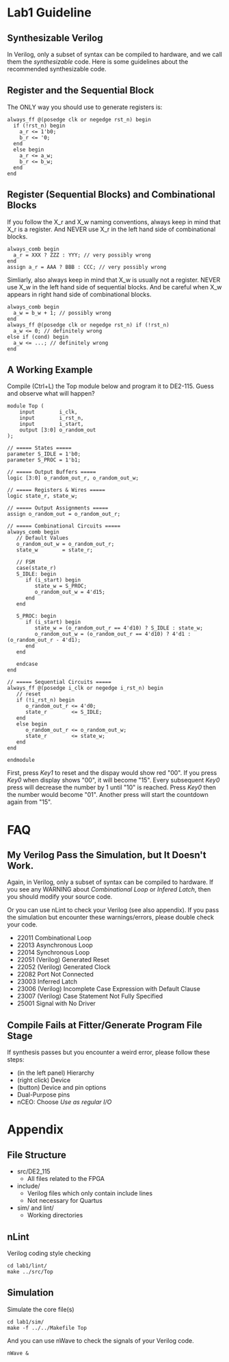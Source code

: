 # Lab1 Guideline
## Synthesizable Verilog
In Verilog, only a subset of syntax can be compiled to hardware,
and we call them the *synthesizable* code.
Here is some guidelines about the recommended synthesizable code.

## Register and the Sequential Block
The ONLY way you should use to generate registers is:

    always_ff @(posedge clk or negedge rst_n) begin
      if (!rst_n) begin
        a_r <= 1'b0;
        b_r <= '0;
      end
      else begin
        a_r <= a_w;
        b_r <= b_w;
      end
    end

## Register (Sequential Blocks) and Combinational Blocks
If you follow the X\_r and X\_w naming conventions,
always keep in mind that X\_r is a register.
And NEVER use X\_r in the left hand side of combinational blocks.

    always_comb begin
      a_r = XXX ? ZZZ : YYY; // very possibly wrong
    end
    assign a_r = AAA ? BBB : CCC; // very possibly wrong

Simliarly, also always keep in mind that X\_w is usually not a register.
NEVER use X\_w in the left hand side of sequential blocks.
And be careful when X\_w appears in right hand side of combinational blocks.

    always_comb begin
      a_w = b_w + 1; // possibly wrong
    end
    always_ff @(posedge clk or negedge rst_n) if (!rst_n)
      a_w <= 0; // definitely wrong
    else if (cond) begin
      a_w <= ...; // definitely wrong
    end

## A Working Example
Compile (Ctrl+L) the Top module below and program it to DE2-115.
Guess and observe what will happen?

    module Top (
        input        i_clk,
        input        i_rst_n,
        input        i_start,
        output [3:0] o_random_out
    );

    // ===== States =====
    parameter S_IDLE = 1'b0;
    parameter S_PROC = 1'b1;

    // ===== Output Buffers =====
    logic [3:0] o_random_out_r, o_random_out_w;

    // ===== Registers & Wires =====
    logic state_r, state_w;

    // ===== Output Assignments =====
    assign o_random_out = o_random_out_r;

    // ===== Combinational Circuits =====
    always_comb begin
       // Default Values
       o_random_out_w = o_random_out_r;
       state_w        = state_r;

       // FSM
       case(state_r)
       S_IDLE: begin
          if (i_start) begin
             state_w = S_PROC;
             o_random_out_w = 4'd15;
          end
       end

       S_PROC: begin
          if (i_start) begin
             state_w = (o_random_out_r == 4'd10) ? S_IDLE : state_w;
             o_random_out_w = (o_random_out_r == 4'd10) ? 4'd1 : (o_random_out_r - 4'd1);
          end
       end

       endcase
    end

    // ===== Sequential Circuits =====
    always_ff @(posedge i_clk or negedge i_rst_n) begin
       // reset
       if (!i_rst_n) begin
          o_random_out_r <= 4'd0;
          state_r        <= S_IDLE;
       end
       else begin
          o_random_out_r <= o_random_out_w;
          state_r        <= state_w;
       end
    end

    endmodule

First, press *Key1* to reset and the dispay would show red "00". 
If you press *Key0* when display shows "00", it will become "15".
Every subsequent *Key0* press will decrease the number by 1 until "10" is reached.
Press *Key0* then the number would become "01".
Another press will start the countdown again from "15".

# FAQ
## My Verilog Pass the Simulation, but It Doesn't Work.
Again, in Verilog, only a subset of syntax can be compiled to hardware.
If you see any WARNING about *Combinational Loop* or *Infered Latch*,
then you should modify your source code.

Or you can use nLint to check your Verilog (see also appendix).
If you pass the simulation but encounter these warnings/errors,
please double check your code.

* 22011 Combinational Loop
* 22013 Asynchronous Loop
* 22014 Synchronous Loop
* 22051 (Verilog) Generated Reset
* 22052 (Verilog) Generated Clock
* 22082 Port Not Connected
* 23003 Inferred Latch
* 23006 (Verilog) Incomplete Case Expression with Default Clause
* 23007 (Verilog) Case Statement Not Fully Specified
* 25001 Signal with No Driver

## Compile Fails at Fitter/Generate Program File Stage
If synthesis passes but you encounter a weird error,
please follow these steps:

* (in the left panel) Hierarchy
* (right click) Device
* (button) Device and pin options
* Dual-Purpose pins
* nCEO: Choose *Use as regular I/O*

# Appendix
## File Structure

* src/DE2\_115
	* All files related to the FPGA
* include/
	* Verilog files which only contain include lines
	* Not necessary for Quartus
* sim/ and lint/
	* Working directories

## nLint
Verilog coding style checking

    cd lab1/lint/
    make ../src/Top

## Simulation
Simulate the core file(s)

    cd lab1/sim/
    make -f ../../Makefile Top

And you can use nWave to check the signals of your Verilog code.

    nWave &
